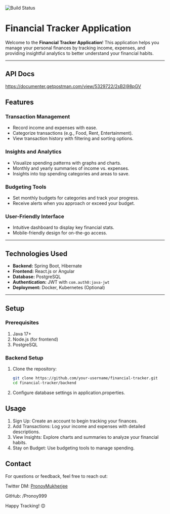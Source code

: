 ![Build Status](https://github.com/Pronoy999/FinSight/actions/workflows/main.yml/badge.svg)
# Financial Tracker Application  

Welcome to the **Financial Tracker Application**! This application helps you manage your personal finances by tracking income, expenses, and providing insightful analytics to better understand your financial habits.  

---
## API Docs
https://documenter.getpostman.com/view/5329722/2sB2j98pGV

## Features  

### Transaction Management  
- Record income and expenses with ease.  
- Categorize transactions (e.g., Food, Rent, Entertainment).  
- View transaction history with filtering and sorting options.  

### Insights and Analytics  
- Visualize spending patterns with graphs and charts.  
- Monthly and yearly summaries of income vs. expenses.  
- Insights into top spending categories and areas to save.  

### Budgeting Tools  
- Set monthly budgets for categories and track your progress.  
- Receive alerts when you approach or exceed your budget.  

### User-Friendly Interface  
- Intuitive dashboard to display key financial stats.  
- Mobile-friendly design for on-the-go access.  

---

## Technologies Used  

- **Backend:** Spring Boot, Hibernate  
- **Frontend:** React.js or Angular  
- **Database:** PostgreSQL  
- **Authentication:** JWT with `com.auth0:java-jwt`  
- **Deployment:** Docker, Kubernetes (Optional)  

---

## Setup  

### Prerequisites  
1. Java 17+  
2. Node.js (for frontend)  
3. PostgreSQL  

### Backend Setup  
1. Clone the repository:  
   ```bash  
   git clone https://github.com/your-username/financial-tracker.git  
   cd financial-tracker/backend  
2. Configure database settings in application.properties.

## Usage
1. Sign Up: Create an account to begin tracking your finances.
2. Add Transactions: Log your income and expenses with detailed descriptions.
3. View Insights: Explore charts and summaries to analyze your financial habits.
4. Stay on Budget: Use budgeting tools to manage spending.

## Contact
For questions or feedback, feel free to reach out:

Twitter DM: [PronoyMukherjee](https://x.com/PronoyMukherje)

GitHub: /Pronoy999

Happy Tracking! 😊
